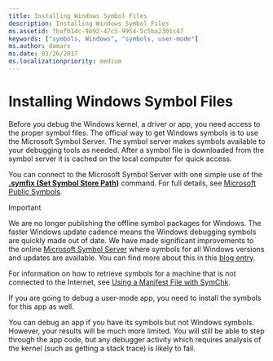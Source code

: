 ```yaml
---
title: Installing Windows Symbol Files
description: Installing Windows Symbol Files
ms.assetid: fbafb14c-9b92-47c5-9954-5c5ba2301c47
keywords: ["symbols, Windows", "symbols, user-mode"]
ms.author: domars
ms.date: 03/26/2017
ms.localizationpriority: medium
---
```


# Installing Windows Symbol Files

Before you debug the Windows kernel, a driver or app, you need access to the proper symbol files. The official way to get Windows symbols is to use the Microsoft Symbol Server. The symbol server makes symbols available to your debugging tools as needed. After a symbol file is downloaded from the symbol server it is cached on the local computer for quick access. 

You can connect to the Microsoft Symbol Server with one simple use of the [**.symfix (Set Symbol Store Path)**](-symfix--set-symbol-store-path-.md) command. For full details, see [Microsoft Public Symbols](microsoft-public-symbols.md).

> [!IMPORTANT]
> We are no longer publishing the offline symbol packages for Windows. The faster Windows update cadence means the Windows debugging symbols are quickly made out of  date. We have made significant improvements to the online [Microsoft Symbol Server](microsoft-public-symbols.md) where symbols for all Windows versions and updates are available. You can find more about this in this [blog entry](https://blogs.msdn.microsoft.com/windbg/2017/10/18/update-on-microsofts-symbol-server/). 
>
> For information on how to retrieve symbols for a machine that is not connected to the Internet, see [Using a Manifest File with SymChk](using-a-manifest-file-with-symchk.md).

If you are going to debug a user-mode app, you need to install the symbols for this app as well.

You can debug an app if you have its symbols but not Windows symbols. However, your results will be much more limited. You will still be able to step through the app code, but any debugger activity which requires analysis of the kernel (such as getting a stack trace) is likely to fail.
